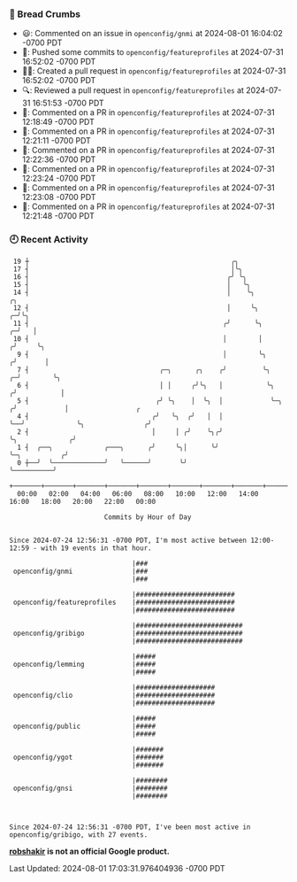 ### 🍞 Bread Crumbs

 * 😃: Commented on an issue in `openconfig/gnmi` at 2024-08-01 16:04:02 -0700 PDT
 * 🚢: Pushed some commits to `openconfig/featureprofiles` at 2024-07-31 16:52:02 -0700 PDT
 * ✍🏼: Created a pull request in `openconfig/featureprofiles` at 2024-07-31 16:52:02 -0700 PDT
 * 🔍: Reviewed a pull request in  `openconfig/featureprofiles` at 2024-07-31 16:51:53 -0700 PDT
 * 💬: Commented on a PR in  `openconfig/featureprofiles` at 2024-07-31 12:18:49 -0700 PDT
 * 💬: Commented on a PR in  `openconfig/featureprofiles` at 2024-07-31 12:21:11 -0700 PDT
 * 💬: Commented on a PR in  `openconfig/featureprofiles` at 2024-07-31 12:22:36 -0700 PDT
 * 💬: Commented on a PR in  `openconfig/featureprofiles` at 2024-07-31 12:23:24 -0700 PDT
 * 💬: Commented on a PR in  `openconfig/featureprofiles` at 2024-07-31 12:23:08 -0700 PDT
 * 💬: Commented on a PR in  `openconfig/featureprofiles` at 2024-07-31 12:21:48 -0700 PDT

### 🕘 Recent Activity
```
 19 ┼                                                   ╭╮
 17 ┤                                                   │╰╮
 16 ┤                                                  ╭╯ ╰╮
 15 ┤                                                  │   ╰╮
 14 ┤                                                  │    ╰╮                   ╭╮
 12 ┤                                                  │     ╰╮                ╭─╯╰╮
 11 ┤                                                 ╭╯      ╰╮             ╭─╯   │
 10 ┤                                                 │        │            ╭╯     ╰╮
  9 ┤                                                 │        ╰╮          ╭╯       │
  7 ┤                                 ╭─╮      ╭╮    ╭╯         ╰╮       ╭─╯        ╰╮
  6 ┤                                 │ │     ╭╯╰╮   │           ╰╮     ╭╯           │
  5 ┤                                ╭╯ ╰╮    │  ╰╮  │            ╰─╮  ╭╯            │                 ╭
  4 ┤                               ╭╯   ╰╮  ╭╯   │  │              ╰──╯             ╰╮               ╭╯
  2 ┤                               │     │ ╭╯    ╰╮╭╯                                ╰╮             ╭╯
  1 ┤  ╭──╮             ╭───╮      ╭╯     ╰╮│      ╰╯                                  ╰─╮          ╭╯
  0 ┼──╯  ╰─────────────╯   ╰──────╯       ╰╯                                            ╰──────────╯
    +───────+───────+───────+───────+───────+───────+───────+───────+───────+───────+───────+───────+────
  00:00   02:00   04:00   06:00   08:00   10:00   12:00   14:00   16:00   18:00   20:00   22:00   00:00   

						Commits by Hour of Day


Since 2024-07-24 12:56:31 -0700 PDT, I'm most active between 12:00-12:59 - with 19 events in that hour.

```



```
                               |###
 openconfig/gnmi               |###
                               |###

                               |#########################
 openconfig/featureprofiles    |#########################
                               |#########################

                               |###########################
 openconfig/gribigo            |###########################
                               |###########################

                               |#####
 openconfig/lemming            |#####
                               |#####

                               |####################
 openconfig/clio               |####################
                               |####################

                               |#####
 openconfig/public             |#####
                               |#####

                               |#######
 openconfig/ygot               |#######
                               |#######

                               |########
 openconfig/gnsi               |########
                               |########



Since 2024-07-24 12:56:31 -0700 PDT, I've been most active in openconfig/gribigo, with 27 events.

```
**[robshakir](mailto:robjs@google.com) is not an official Google product.**  


Last Updated: 2024-08-01 17:03:31.976404936 -0700 PDT
